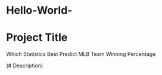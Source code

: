 # Hello-World-

# Project Title 
Which Statistics Best Predict MLB Team Winning Percentage

(# Description) 


